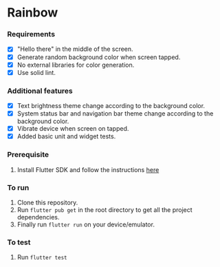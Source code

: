 # Rainbow

### Requirements

- [x] "Hello there" in the middle of the screen.
- [x] Generate random background color when screen tapped.
- [x] No external libraries for color generation.
- [x] Use solid lint.

### Additional features

- [x] Text brightness theme change according to the background color.
- [x] System status bar and navigation bar theme change according to the background color.
- [x] Vibrate device when screen on tapped.
- [x] Added basic unit and widget tests.

### Prerequisite

1. Install Flutter SDK and follow the instructions [here](https://docs.flutter.dev/get-started/install)

### To run

1. Clone this repository.
2. Run `flutter pub get` in the root directory to get all the project dependencies.
3. Finally run `flutter run` on your device/emulator.

### To test

1. Run `flutter test`
